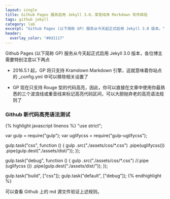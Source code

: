 ```yaml
---
layout: single
title: Github Pages 服务启用 Jekyll 3.0，享受纯净 Markdown 写作体验
tags: github jekyll
category: lab
excerpt: "Github Pages (以下简称 GP) 服务从今天起正式启用 Jekyll 3.0 版本。"
header:
  overlay_color: "#0d1117"
---
```


Github Pages (以下简称 GP) 服务从今天起正式启用 Jekyll 3.0 版本，各位博主需要特别注意以下两点

- 2016.5.1 起，GP 将只支持 Kramdown Markdown 引擎，这就意味着你站点的 \_config.yml 中可以移除相关设置了

- GP 现在只支持 Rouge 型的代码高亮，因此，你可以直接在文章中使用你最熟悉的三个波浪线或重音线来标记高亮代码区间，可以大胆抛弃老的高亮语法规则了

### Github 新代码高亮语法测试

{% highlight javascript linenos %}
"use strict";

var gulp = require("gulp");
var uglifycss = require("gulp-uglifycss");

gulp.task("css", function () {
  gulp
    .src("./assets/css/*.css")
    .pipe(uglifycss())
    .pipe(gulp.dest("./assets/dist/"));
});

gulp.task("debug", function () {
  gulp
    .src("./assets/css/*.css")
    //.pipe (uglifycss ())
    .pipe(gulp.dest("./assets/dist/"));
});

gulp.task("build", ["css"]);
gulp.task("default", ["debug"]);
{% endhighlight %}

可以查看 Github 上的 md 源文件验证上述规则。
